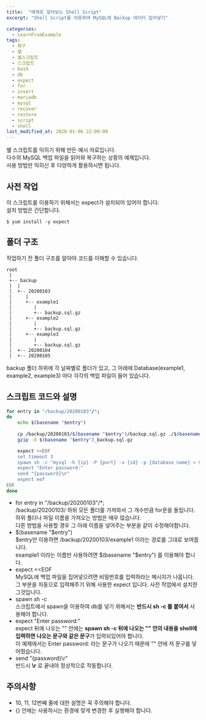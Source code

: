 ```yaml
---
title:  "예제로 알아보는 Shell Script"
excerpt: "Shell Script를 이용하여 MySQL에 Backup 데이터 집어넣기"

categories:
  - LearnFromExample
tags:
  - 복구
  - 쉘
  - 쉘스크립트
  - 스크립트
  - bash
  - db
  - expect
  - for
  - insert
  - mariadb
  - mysql
  - recover
  - restore
  - script
  - shell
last_modified_at: 2020-01-06 22:00:00
---
```

쉘 스크립트를 익히기 위해 만든 예시 자료입니다.  
다수의 MySQL 백업 파일을 읽어와 복구하는 상황의 예제입니다.  
사용 방법만 익히신 후 다양하게 활용하시면 됩니다.


## 사전 작업
이 스크립트를 이용하기 위해서는 expect가 설치되어 있어야 합니다.  
설치 방법은 간단합니다.  
```
$ yum install -y expect
```


## 폴더 구조
작업하기 전 폴더 구조를 알아야 코드를 이해할 수 있습니다.
```
root
 | 
 +-- backup
 |  |  
 |  +-- 20200103
 |     |
 |     +-- example1
 |        |
 |        +-- backup.sql.gz
 |     +-- example2
 |        |
 |        +-- backup.sql.gz
 |     +-- example3
 |        |
 |        +-- backup.sql.gz
 |  +-- 20200104
 |  +-- 20200105
```
backup 폴더 하위에 각 날짜별로 폴더가 있고, 그 아래에 Database(example1, example2, example3) 마다 각각의 백업 파일이 들어 있습니다.


## 스크립트 코드와 설명
```bash
for entry in "/backup/20200103"/*;
do
    echo $(basename "$entry")
    
    cp /backup/20200103/$(basename "$entry")/backup.sql.gz ./$(basename "$entry")_backup.sql.gz
    gzip -d $(basename "$entry")_backup.sql.gz

    expect <<EOF
    set timeout 3
    spawn sh -c "mysql -h {ip} -P {port} -u {id} -p {database name} < $(basename "$entry")_backup.sql"
    expect "Enter password:"
    send "{password}\r"
    expect eof
EOF
done
```
- for entry in "/backup/20200103"/*;  
/backup/20200103/ 하위 모든 폴더를 가져와서 그 개수만큼 for문을 돌립니다.  
하위 폴더나 파일 이름을 가져오는 방법은 매우 많습니다.  
다른 방법을 사용할 경우 그 아래 이름을 넣어주는 부분을 같이 수정해야합니다.
- $(basename "$entry")  
$entry만 이용하면 /backup/20200103/example1 이라는 경로를 그대로 보여줍니다.  
example1 이라는 이름만 사용하려면 $(basename "$entry") 를 이용해야 합니다.
- expect <<EOF  
MySQL에 백업 파일을 집어넣으려면 비밀번호를 입력하라는 메시지가 나옵니다.  
그 부분을 자동으로 입력해주기 위해 사용한 expect 입니다.
사전 작업에서 설치한 그것입니다.
- spawn sh -c  
스크립트에서 spawn을 이용하여 db를 넣기 위해서는 **반드시 sh -c 를 붙여서** 사용해야 합니다.
- expect "Enter password:"  
expect 뒤에 나오는 "" 안에는 **spawn sh -c 뒤에 나오는 "" 안의 내용을 shell에 입력하면 나오는 문구와 같은 문구**가 입력되있어야 합니다.  
이 예제에서는 Enter password: 라는 문구가 나오기 때문에 "" 안에 저 문구를 넣어줬습니다.
- send "{password}\r"  
반드시 **\r** 로 끝내야 정상적으로 작동합니다.


## 주의사항
- 10, 11, 12번째 줄에 대한 설명은 꼭 주의해야 합니다.  
- {} 안에는 사용하시는 환경에 맞게 변경한 후 실행해야 합니다.